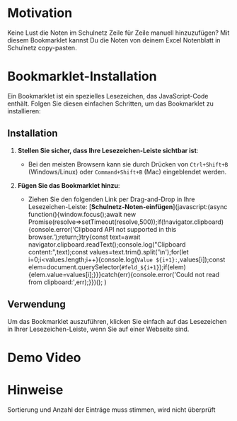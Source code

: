 # Motivation
Keine Lust die Noten im Schulnetz Zeile für Zeile manuell hinzuzufügen? 
Mit diesem Bookmarklet kannst Du die Noten von deinem Excel Notenblatt in Schulnetz copy-pasten.  

# Bookmarklet-Installation
Ein Bookmarklet ist ein spezielles Lesezeichen, das JavaScript-Code enthält. Folgen Sie diesen einfachen Schritten, um das Bookmarklet zu installieren:

## Installation
1. **Stellen Sie sicher, dass Ihre Lesezeichen-Leiste sichtbar ist**:
    - Bei den meisten Browsern kann sie durch Drücken von `Ctrl+Shift+B` (Windows/Linux) oder `Command+Shift+B` (Mac) eingeblendet werden.

2. **Fügen Sie das Bookmarklet hinzu**:
    - Ziehen Sie den folgenden Link per Drag-and-Drop in Ihre Lesezeichen-Leiste:
    [**Schulnetz-Noten-einfügen**](javascript:(async function(){window.focus();await new Promise(resolve=>setTimeout(resolve,500));if(!navigator.clipboard){console.error('Clipboard API not supported in this browser.');return;}try{const text=await navigator.clipboard.readText();console.log("Clipboard content:",text);const values=text.trim().split('\n');for(let i=0;i<values.length;i++){console.log(`Value ${i+1}:`,values[i]);const elem=document.querySelector(`#feld_${i+1}`);if(elem){elem.value=values[i];}}}catch(err){console.error('Could not read from clipboard:',err);}})();
)

## Verwendung

Um das Bookmarklet auszuführen, klicken Sie einfach auf das Lesezeichen in Ihrer Lesezeichen-Leiste, wenn Sie auf einer Webseite sind.


# Demo Video 

# Hinweise
Sortierung und Anzahl der Einträge muss stimmen, wird nicht überprüft

